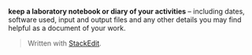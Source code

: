  **keep a laboratory notebook or diary of your activities** – including dates, software used, input and output files and any other details you may find helpful as a document of your work.


> Written with [StackEdit](https://stackedit.io/).
<!--stackedit_data:
eyJoaXN0b3J5IjpbLTE4MDA1OTIzOTBdfQ==
-->